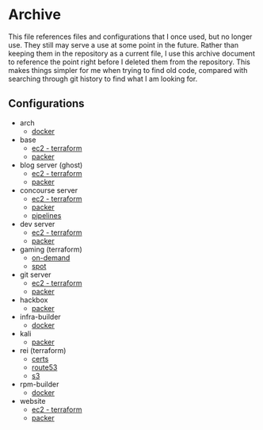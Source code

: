 # Archive

This file references files and configurations that I once used, but no longer
use. They still may serve a use at some point in the future. Rather than
keeping them in the repository as a current file, I use this archive document
to reference the point right before I deleted them from the repository. This
makes things simpler for me when trying to find old code, compared with
searching through git history to find what I am looking for.

## Configurations

- arch
  - [docker](https://github.com/carterjones/infrastructure/blob/0cb77666fc65c4a33c37b651b699a97175c7b3d5/docker/Dockerfile.arch)
- base
  - [ec2 - terraform](https://github.com/carterjones/infrastructure/blob/8422f5506aee80a993eae994bf3fe01b65faa5d4/attic/terraform/ec2-base.tf)
  - [packer](https://github.com/carterjones/infrastructure/tree/55eced88a56fff2cf93aac7ee4f76bb6c5f700ac/attic/boxes/base)
- blog server (ghost)
  - [ec2 - terraform](https://github.com/carterjones/infrastructure/blob/8422f5506aee80a993eae994bf3fe01b65faa5d4/attic/terraform/ec2-blog.tf)
  - [packer](https://github.com/carterjones/infrastructure/tree/55eced88a56fff2cf93aac7ee4f76bb6c5f700ac/attic/boxes/blog)
- concourse server
  - [ec2 - terraform](https://github.com/carterjones/infrastructure/blob/8422f5506aee80a993eae994bf3fe01b65faa5d4/attic/terraform/ec2-concourse.tf)
  - [packer](https://github.com/carterjones/infrastructure/tree/55eced88a56fff2cf93aac7ee4f76bb6c5f700ac/attic/boxes/concourse)
  - [pipelines](https://github.com/carterjones/infrastructure/tree/55eced88a56fff2cf93aac7ee4f76bb6c5f700ac/attic/ci)
- dev server
  - [ec2 - terraform](https://github.com/carterjones/infrastructure/blob/8422f5506aee80a993eae994bf3fe01b65faa5d4/attic/terraform/ec2-dev.tf)
  - [packer](https://github.com/carterjones/infrastructure/tree/55eced88a56fff2cf93aac7ee4f76bb6c5f700ac/attic/boxes/dev)
- gaming (terraform)
  - [on-demand](https://github.com/carterjones/infrastructure/tree/12004049b04ffabd6ef816742ecd337ff11ae611/terraform/gaming_prod_us_west_2/on_demand)
  - [spot](https://github.com/carterjones/infrastructure/tree/12004049b04ffabd6ef816742ecd337ff11ae611/terraform/gaming_prod_us_west_2/spot)
- git server
  - [ec2 - terraform](https://github.com/carterjones/infrastructure/blob/8422f5506aee80a993eae994bf3fe01b65faa5d4/attic/terraform/ec2-git.tf)
  - [packer](https://github.com/carterjones/infrastructure/tree/55eced88a56fff2cf93aac7ee4f76bb6c5f700ac/attic/boxes/git)
- hackbox
  - [packer](https://github.com/carterjones/infrastructure/tree/55eced88a56fff2cf93aac7ee4f76bb6c5f700ac/attic/boxes/hackbox)
- infra-builder
  - [docker](https://github.com/carterjones/infrastructure/tree/8ea45cba0631a1ec589daccf511cd28b1676bbee/attic/docker/infra-builder)
- kali
  - [packer](https://github.com/carterjones/infrastructure/tree/55eced88a56fff2cf93aac7ee4f76bb6c5f700ac/attic/boxes/kali)
- rei (terraform)
  - [certs](https://github.com/carterjones/infrastructure/blob/b41e559b9d7e1047f2657d01cec370c4e9d22ee8/terraform/acm/certs.tf)
  - [route53](https://github.com/carterjones/infrastructure/tree/ec9ced01d5935781fd6d61a3c14fb83c1b7a7c7b/terraform/route53)
  - [s3](https://github.com/carterjones/infrastructure/blob/78231cf089a54fa0281e611d67bd1b84bbdc2d96/terraform/s3/rei.carterjones.info.tf)
- rpm-builder
  - [docker](https://github.com/carterjones/infrastructure/tree/8ea45cba0631a1ec589daccf511cd28b1676bbee/attic/docker/rpm-builder)
- website
  - [ec2 - terraform](https://github.com/carterjones/infrastructure/blob/8422f5506aee80a993eae994bf3fe01b65faa5d4/attic/terraform/ec2-website.tf)
  - [packer](https://github.com/carterjones/infrastructure/tree/55eced88a56fff2cf93aac7ee4f76bb6c5f700ac/attic/boxes/webserver)
